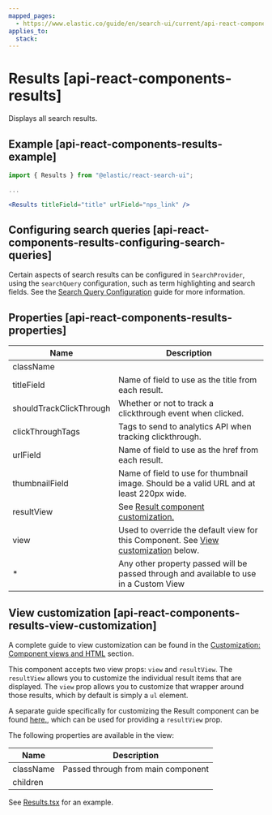```yaml
---
mapped_pages:
  - https://www.elastic.co/guide/en/search-ui/current/api-react-components-results.html
applies_to:
  stack:
---
```


# Results [api-react-components-results]

Displays all search results.

## Example [api-react-components-results-example]

```jsx
import { Results } from "@elastic/react-search-ui";

...

<Results titleField="title" urlField="nps_link" />
```

## Configuring search queries [api-react-components-results-configuring-search-queries]

Certain aspects of search results can be configured in `SearchProvider`, using the `searchQuery` configuration, such as term highlighting and search fields. See the [Search Query Configuration](/reference/api-core-configuration.md#api-core-configuration-search-query-queryconfig) guide for more information.

## Properties [api-react-components-results-properties]

| Name                    | Description                                                                                                                             |
| ----------------------- | --------------------------------------------------------------------------------------------------------------------------------------- |
| className               |                                                                                                                                         |
| titleField              | Name of field to use as the title from each result.                                                                                     |
| shouldTrackClickThrough | Whether or not to track a clickthrough event when clicked.                                                                              |
| clickThroughTags        | Tags to send to analytics API when tracking clickthrough.                                                                               |
| urlField                | Name of field to use as the href from each result.                                                                                      |
| thumbnailField          | Name of field to use for thumbnail image. Should be a valid URL and at least 220px wide.                                                |
| resultView              | See [Result component customization.](/reference/api-react-components-result.md#api-react-components-result-view-customization)         |
| view                    | Used to override the default view for this Component. See [View customization](#api-react-components-results-view-customization) below. |
| \*                      | Any other property passed will be passed through and available to use in a Custom View                                                  |

## View customization [api-react-components-results-view-customization]

A complete guide to view customization can be found in the [Customization: Component views and HTML](/reference/basic-usage.md#guides-customizing-styles-and-html-customizing-html) section.

This component accepts two view props: `view` and `resultView`. The `resultView` allows you to customize the individual result items that are displayed. The `view` prop allows you to customize that wrapper around those results, which by default is simply a `ul` element.

A separate guide specifically for customizing the Result component can be found [here.](/reference/api-react-components-result.md#api-react-components-result-view-customization), which can be used for providing a `resultView` prop.

The following properties are available in the view:

| Name      | Description                        |
| --------- | ---------------------------------- |
| className | Passed through from main component |
| children  |                                    |

See [Results.tsx](https://github.com/elastic/search-ui/blob/main/packages/react-search-ui-views/src/Results.tsx) for an example.
